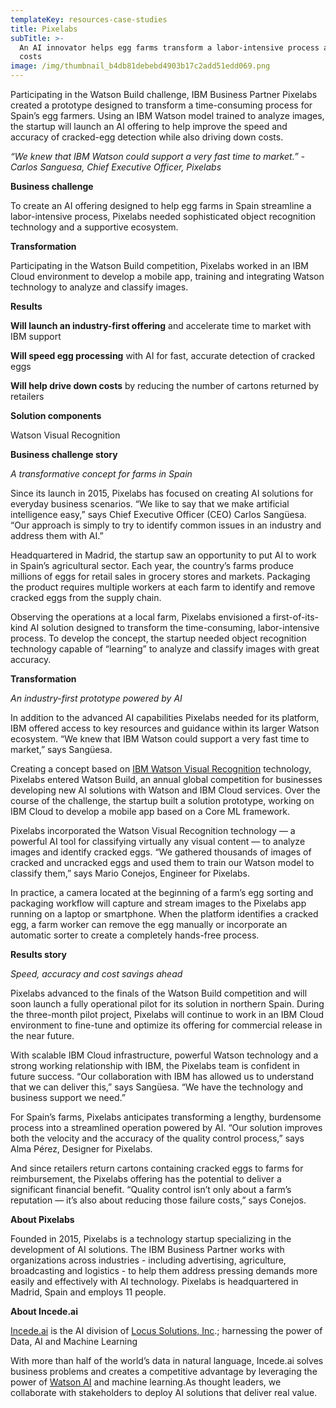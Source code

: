 ```yaml
---
templateKey: resources-case-studies
title: Pixelabs
subTitle: >-
  An AI innovator helps egg farms transform a labor-intensive process and cut
  costs
image: /img/thumbnail_b4db81debebd4903b17c2add51edd069.png
---
```

Participating in the Watson Build challenge, IBM Business Partner Pixelabs created a prototype designed to transform a time-consuming process for Spain’s egg farmers. Using an IBM Watson model trained to analyze images, the startup will launch an AI offering to help improve the speed and accuracy of cracked-egg detection while also driving down costs.

*“We knew that IBM Watson could support a very fast time to market.” - Carlos Sanguesa, Chief Executive Officer, Pixelabs*



**Business challenge**

To create an AI offering designed to help egg farms in Spain streamline a labor-intensive process, Pixelabs needed sophisticated object recognition technology and a supportive ecosystem.



**Transformation**

Participating in the Watson Build competition, Pixelabs worked in an IBM Cloud environment to develop a mobile app, training and integrating Watson technology to analyze and classify images.



**Results**

**Will launch an industry-first offering** and accelerate time to market with IBM support

**Will speed egg processing** with AI for fast, accurate detection of cracked eggs

**Will help drive down costs** by reducing the number of cartons returned by retailers



**Solution components**

Watson Visual Recognition



**Business challenge story**

*A transformative concept for farms in Spain*

Since its launch in 2015, Pixelabs has focused on creating AI solutions for everyday business scenarios. “We like to say that we make artificial intelligence easy,” says Chief Executive Officer (CEO) Carlos Sangüesa. “Our approach is simply to try to identify common issues in an industry and address them with AI.”



Headquartered in Madrid, the startup saw an opportunity to put AI to work in Spain’s agricultural sector. Each year, the country’s farms produce millions of eggs for retail sales in grocery stores and markets. Packaging the product requires multiple workers at each farm to identify and remove cracked eggs from the supply chain.



Observing the operations at a local farm, Pixelabs envisioned a first-of-its-kind AI solution designed to transform the time-consuming, labor-intensive process. To develop the concept, the startup needed object recognition technology capable of “learning” to analyze and classify images with great accuracy.



**Transformation**

*An industry-first prototype powered by AI*

In addition to the advanced AI capabilities Pixelabs needed for its platform, IBM offered access to key resources and guidance within its larger Watson ecosystem. “We knew that IBM Watson could support a very fast time to market,” says Sangüesa.



Creating a concept based on [IBM Watson Visual Recognition](https://www.ibm.com/cloud/watson-visual-recognition) technology, Pixelabs entered Watson Build, an annual global competition for businesses developing new AI solutions with Watson and IBM Cloud services. Over the course of the challenge, the startup built a solution prototype, working on IBM Cloud to develop a mobile app based on a Core ML framework.



Pixelabs incorporated the Watson Visual Recognition technology — a powerful AI tool for classifying virtually any visual content — to analyze images and identify cracked eggs. “We gathered thousands of images of cracked and uncracked eggs and used them to train our Watson model to classify them,” says Mario Conejos, Engineer for Pixelabs.



In practice, a camera located at the beginning of a farm’s egg sorting and packaging workflow will capture and stream images to the Pixelabs app running on a laptop or smartphone. When the platform identifies a cracked egg, a farm worker can remove the egg manually or incorporate an automatic sorter to create a completely hands-free process.



**Results story**

*Speed, accuracy and cost savings ahead*

Pixelabs advanced to the finals of the Watson Build competition and will soon launch a fully operational pilot for its solution in northern Spain. During the three-month pilot project, Pixelabs will continue to work in an IBM Cloud environment to fine-tune and optimize its offering for commercial release in the near future.



With scalable IBM Cloud infrastructure, powerful Watson technology and a strong working relationship with IBM, the Pixelabs team is confident in future success. “Our collaboration with IBM has allowed us to understand that we can deliver this,” says Sangüesa. “We have the technology and business support we need.”



For Spain’s farms, Pixelabs anticipates transforming a lengthy, burdensome process into a streamlined operation powered by AI. “Our solution improves both the velocity and the accuracy of the quality control process,” says Alma Pérez, Designer for Pixelabs.



And since retailers return cartons containing cracked eggs to farms for reimbursement, the Pixelabs offering has the potential to deliver a significant financial benefit. “Quality control isn’t only about a farm’s reputation — it’s also about reducing those failure costs,” says Conejos.



**About Pixelabs**

Founded in 2015, Pixelabs is a technology startup specializing in the development of AI solutions. The IBM Business Partner works with organizations across industries - including advertising, agriculture, broadcasting and logistics - to help them address pressing demands more easily and effectively with AI technology. Pixelabs is headquartered in Madrid, Spain and employs 11 people.



**About Incede.ai**

[Incede.ai](https://www.incede.ai) is the AI division of [Locus Solutions, Inc](http://www.locussolutions.com).; harnessing the power of Data, AI and Machine Learning

With more than half of the world’s data in natural language, Incede.ai solves business problems and creates a competitive advantage by leveraging the power of [Watson AI](https://www.ibm.com/watson) and machine learning.As thought leaders, we collaborate with stakeholders to deploy AI solutions that deliver real value.
